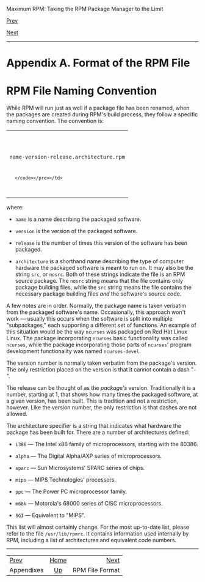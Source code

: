 <div class="NAVHEADER">

Maximum RPM: Taking the RPM Package Manager to the Limit

</div>

[Prev](p14028.html)

[Next](s1-rpm-file-format-rpm-file-format.html)

-----

<div class="appendix">

# <span id="ch-rpm-file-format"></span>Appendix A. Format of the RPM File

<div class="sect1">

# <span id="s1-rpm-file-format-file-naming-convention">RPM File Naming Convention</span>

While RPM will run just as well if a package file has been renamed, when
the packages are created during RPM's build process, they follow a
specific naming convention. The convention is:

<table>
<colgroup>
<col style="width: 100%" />
</colgroup>
<tbody>
<tr class="odd">
<td><pre class="screen"><code>name-version-release.architecture.rpm

      </code></pre></td>
</tr>
</tbody>
</table>

where:

  - <span class="symbol">`name`</span> is a name describing the packaged
    software.

  - <span class="symbol">`version`</span> is the version of the packaged
    software.

  - <span class="symbol">`release`</span> is the number of times this
    version of the software has been packaged.

  - <span class="symbol">`architecture`</span> is a shorthand name
    describing the type of computer hardware the packaged software is
    meant to run on. It may also be the string `src`, or `nosrc`. Both
    of these strings indicate the file is an RPM source package. The
    `nosrc` string means that the file contains only package building
    files, while the `src` string means the file contains the necessary
    package building files *and* the software's source code.

A few notes are in order. Normally, the package name is taken verbatim
from the packaged software's name. Occasionally, this approach won't
work — usually this occurs when the software is split into multiple
"subpackages," each supporting a different set of functions. An example
of this situation would be the way `ncurses` was packaged on Red Hat
Linux Linux. The package incorporating `ncurses` basic functionality was
called `ncurses`, while the package incorporating those parts of
`ncurses`' program development functionality was named `ncurses-devel`.

The version number is normally taken verbatim from the package's
version. The only restriction placed on the version is that it cannot
contain a dash "`-`".

The release can be thought of as the *package's* version. Traditionally
it is a number, starting at 1, that shows how many times the packaged
software, at a given version, has been built. This is tradition and not
a restriction, however. Like the version number, the only restriction is
that dashes are not allowed.

The architecture specifier is a string that indicates what hardware the
package has been built for. There are a number of architectures defined:

  - `i386` — The Intel x86 family of microprocessors, starting with the
    80386.

  - `alpha` — The Digital Alpha/AXP series of microprocessors.

  - `sparc` — Sun Microsystems' SPARC series of chips.

  - `mips` — MIPS Technologies' processors.

  - `ppc` — The Power PC microprocessor family.

  - `m68k` — Motorola's 68000 series of CISC microprocessors.

  - `SGI` — Equivalent to "MIPS".

This list will almost certainly change. For the most up-to-date list,
please refer to the file `/usr/lib/rpmrc`. It contains information used
internally by RPM, including a list of architectures and equivalent code
numbers.

</div>

</div>

<div class="NAVFOOTER">

-----

|                     |                    |                                                 |
| :------------------ | :----------------: | ----------------------------------------------: |
| [Prev](p14028.html) | [Home](index.html) | [Next](s1-rpm-file-format-rpm-file-format.html) |
| Appendixes          | [Up](p14028.html)  |                                 RPM File Format |

</div>
